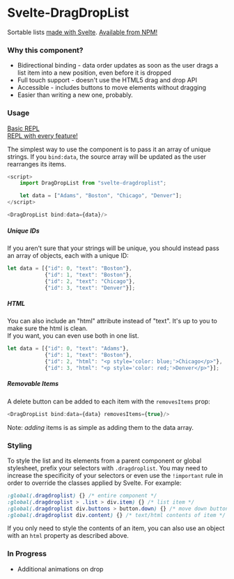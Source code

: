 # Svelte-DragDropList

Sortable lists [made with Svelte](https://madewithsvelte.com/svelte-dragdroplist).  [Available from NPM!](https://www.npmjs.com/package/svelte-dragdroplist)  

### Why this component?

* Bidirectional binding - data order updates as soon as the user drags a list item into a new position, even before it is dropped
* Full touch support - doesn't use the HTML5 drag and drop API
* Accessible - includes buttons to move elements without dragging
* Easier than writing a new one, probably.

### Usage

[Basic REPL](https://svelte.dev/repl/6fb61b9868734493aec65eb53dc1a4bd?version=3.22.2)  
[REPL with every feature!](https://svelte.dev/repl/915db3b3ed704fddb7ddfb64bcbc2624?version=3.22.2)  

The simplest way to use the component is to pass it an array of unique strings.  If you `bind:data`, the source array will be updated as the user rearranges its items.
```js
<script>
    import DragDropList from "svelte-dragdroplist";

    let data = ["Adams", "Boston", "Chicago", "Denver"];
</script>

<DragDropList bind:data={data}/>
```

##### Unique IDs

If you aren't sure that your strings will be unique, you should instead pass an array of objects, each with a unique ID:  

```js
let data = [{"id": 0, "text": "Boston"}, 
            {"id": 1, "text": "Boston"}, 
            {"id": 2, "text": "Chicago"}, 
            {"id": 3, "text": "Denver"}];
```

##### HTML

You can also include an "html" attribute instead of "text".  It's up to you to make sure the html is clean.  
  If you want, you can even use both in one list.  
```js
let data = [{"id": 0, "text": "Adams"}, 
            {"id": 1, "text": "Boston"}, 
            {"id": 2, "html": "<p style='color: blue;'>Chicago</p>"}, 
            {"id": 3, "html": "<p style='color: red;'>Denver</p>"}];
```

##### Removable Items

A delete button can be added to each item with the `removesItems` prop:
```js
<DragDropList bind:data={data} removesItems={true}/>
```
Note: _adding_ items is as simple as adding them to the data array.

### Styling

To style the list and its elements from a parent component or global stylesheet, prefix your selectors with `.dragdroplist`.  You may need to increase the specificity of your selectors or even use the `!important` rule in order to override the classes applied by Svelte.  For example:

```css
:global(.dragdroplist) {} /* entire component */
:global(.dragdroplist > .list > div.item) {} /* list item */
:global(.dragdroplist div.buttons > button.down) {} /* move down button */
:global(.dragdroplist div.content) {} /* text/html contents of item */
```

If you only need to style the contents of an item, you can also use an object with an `html` property as described above.

### In Progress

* Additional animations on drop  